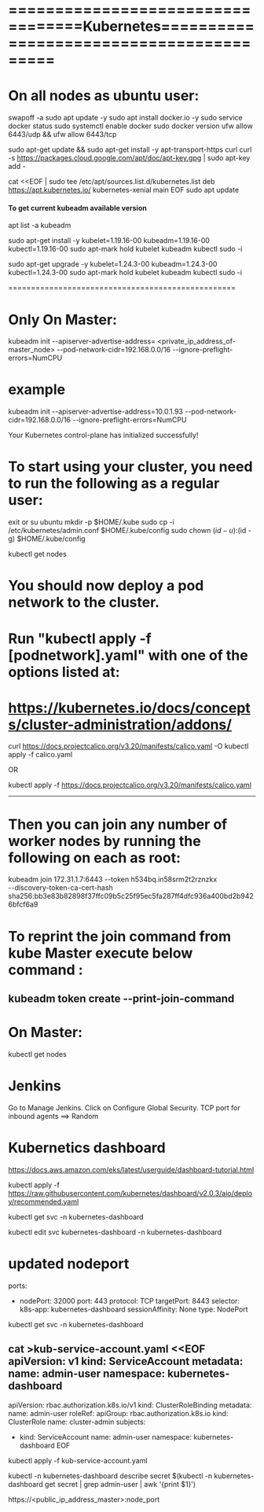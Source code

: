 # ==================================Kubernetes=========================================

# On all nodes as ubuntu user:

swapoff -a
sudo apt update -y
sudo apt install docker.io -y
sudo service docker status
sudo systemctl enable docker
sudo docker version
ufw allow 6443/udp && ufw allow 6443/tcp


sudo apt-get update && sudo apt-get install -y apt-transport-https curl
curl -s https://packages.cloud.google.com/apt/doc/apt-key.gpg | sudo apt-key add -

cat <<EOF | sudo tee /etc/apt/sources.list.d/kubernetes.list
deb https://apt.kubernetes.io/ kubernetes-xenial main
EOF
sudo apt update



#### To get current kubeadm available version 
apt list -a kubeadm

sudo apt-get install -y kubelet=1.19.16-00 kubeadm=1.19.16-00 kubectl=1.19.16-00
sudo apt-mark hold kubelet kubeadm kubectl
sudo -i

sudo apt-get upgrade -y kubelet=1.24.3-00 kubeadm=1.24.3-00 kubectl=1.24.3-00
sudo apt-mark hold kubelet kubeadm kubectl
sudo -i

==================================================
# Only On Master: 

kubeadm init --apiserver-advertise-address= <private_ip_address_of-master_node> --pod-network-cidr=192.168.0.0/16  --ignore-preflight-errors=NumCPU
# example
kubeadm init --apiserver-advertise-address=10.0.1.93  --pod-network-cidr=192.168.0.0/16 --ignore-preflight-errors=NumCPU

Your Kubernetes control-plane has initialized successfully!

# To start using your cluster, you need to run the following as a regular user:
  exit
  or su ubuntu
  mkdir -p $HOME/.kube
  sudo cp -i /etc/kubernetes/admin.conf $HOME/.kube/config
  sudo chown $(id -u):$(id -g) $HOME/.kube/config


  kubectl get nodes

# You should now deploy a pod network to the cluster.
# Run "kubectl apply -f [podnetwork].yaml" with one of the options listed at:
# https://kubernetes.io/docs/concepts/cluster-administration/addons/

curl https://docs.projectcalico.org/v3.20/manifests/calico.yaml -O
kubectl apply -f calico.yaml

OR

kubectl apply -f https://docs.projectcalico.org/v3.20/manifests/calico.yaml

-----------------------------------------------------------------------------------
# Then you can join any number of worker nodes by running the following on each as root:

kubeadm join 172.31.1.7:6443 --token h534bq.in58srm2t2rznzkx \
    --discovery-token-ca-cert-hash sha256:bb3e83b82898f37ffc09b5c25f95ec5fa287ff4dfc936a400bd2b9426bfcf6a9

# To reprint the join command from kube Master execute below command :
kubeadm token create --print-join-command
--------------------
# On Master:
kubectl get nodes

# Jenkins 
Go to Manage Jenkins. Click on Configure Global Security.
TCP port for inbound agents ==> Random

# Kubernetics dashboard 
https://docs.aws.amazon.com/eks/latest/userguide/dashboard-tutorial.html

kubectl apply -f https://raw.githubusercontent.com/kubernetes/dashboard/v2.0.3/aio/deploy/recommended.yaml

kubectl get svc -n kubernetes-dashboard

kubectl edit svc kubernetes-dashboard -n kubernetes-dashboard

# updated nodeport
ports:
  - nodePort: 32000
    port: 443
    protocol: TCP
    targetPort: 8443
  selector:
    k8s-app: kubernetes-dashboard
  sessionAffinity: None
  type: NodePort


kubectl get svc -n kubernetes-dashboard

cat >kub-service-account.yaml <<EOF
apiVersion: v1
kind: ServiceAccount
metadata:
  name: admin-user
  namespace: kubernetes-dashboard
---
apiVersion: rbac.authorization.k8s.io/v1
kind: ClusterRoleBinding
metadata:
  name: admin-user
roleRef:
  apiGroup: rbac.authorization.k8s.io
  kind: ClusterRole
  name: cluster-admin
subjects:
- kind: ServiceAccount
  name: admin-user
  namespace: kubernetes-dashboard
EOF

kubectl apply -f kub-service-account.yaml

kubectl -n kubernetes-dashboard describe secret $(kubectl -n kubernetes-dashboard get secret | grep admin-user | awk '{print $1}')

https://<public_ip_address_master>:node_port